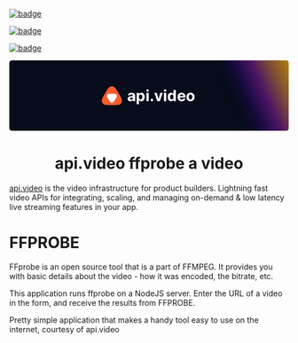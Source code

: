 [![badge](https://img.shields.io/twitter/follow/api_video?style=social)](https://twitter.com/intent/follow?screen_name=api_video)

[![badge](https://img.shields.io/github/stars/apivideo/ffprobeavideo?style=social)](https://github.com/apivideo/ffprobeavideo)

[![badge](https://img.shields.io/discourse/topics?server=https%3A%2F%2Fcommunity.api.video)](https://community.api.video)

![](https://github.com/apivideo/.github/blob/main/assets/apivideo_banner.png)

<h1 align="center">api.video ffprobe a video</h1>

[api.video](https://api.video) is the video infrastructure for product builders. Lightning fast video APIs for integrating, scaling, and managing on-demand & low latency live streaming features in your app.


# FFPROBE

FFprobe is an open source tool that is a part of FFMPEG.  It provides you with basic details about the video - how it was encoded, the bitrate, etc.

This application runs ffprobe on a NodeJS server. Enter the URL of a video in the form, and receive the results from FFPROBE.

Pretty simple application that makes a handy tool easy to use on the internet, courtesy of api.video
